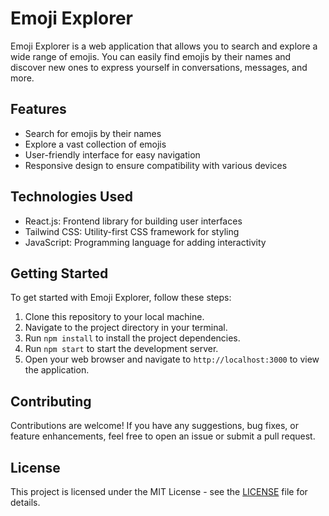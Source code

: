 # Emoji Explorer

Emoji Explorer is a web application that allows you to search and explore a wide range of emojis. You can easily find emojis by their names and discover new ones to express yourself in conversations, messages, and more.

## Features

- Search for emojis by their names
- Explore a vast collection of emojis
- User-friendly interface for easy navigation
- Responsive design to ensure compatibility with various devices

## Technologies Used

- React.js: Frontend library for building user interfaces
- Tailwind CSS: Utility-first CSS framework for styling
- JavaScript: Programming language for adding interactivity

## Getting Started

To get started with Emoji Explorer, follow these steps:

1. Clone this repository to your local machine.
2. Navigate to the project directory in your terminal.
3. Run `npm install` to install the project dependencies.
4. Run `npm start` to start the development server.
5. Open your web browser and navigate to `http://localhost:3000` to view the application.

## Contributing

Contributions are welcome! If you have any suggestions, bug fixes, or feature enhancements, feel free to open an issue or submit a pull request.

## License

This project is licensed under the MIT License - see the [LICENSE](LICENSE) file for details.

